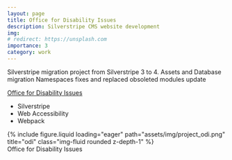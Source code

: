 ```yaml
---
layout: page
title: Office for Disability Issues
description: Silverstripe CMS website development
img:
# redirect: https://unsplash.com
importance: 3
category: work
---
```


Silverstripe migration project from Silverstripe 3 to 4.
Assets and Database migration 
Namespaces fixes and replaced obsoleted modules update

<a href="https://www.jobsandskillshubs.govt.nz/">Office for Disability Issues</a>
<ul>
  <li>Silverstripe</li>
  <li>Web Accessibility</li>
  <li>Webpack</li>
</ul>

<div class="row">
    <div class="col-sm mt-3 mt-md-0">
        {% include figure.liquid loading="eager" path="assets/img/project_odi.png" title="odi" class="img-fluid rounded z-depth-1" %}
    </div>
</div>
<div class="caption">
    Office for Disability Issues
</div>

